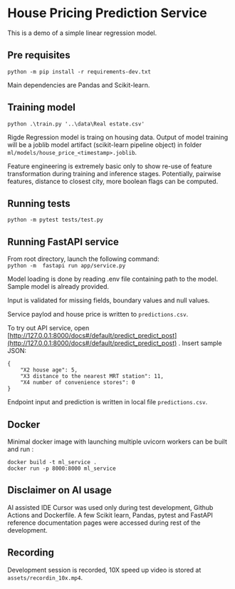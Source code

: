 # House Pricing Prediction Service

This is a demo of a simple linear regression model. 

## Pre requisites

`python -m pip install -r requirements-dev.txt`

Main dependencies are Pandas and Scikit-learn.

## Training model

`python .\train.py '..\data\Real estate.csv' `

Rigde Regression model is traing on housing data. Output of model training will be a joblib model artifact (scikit-learn pipeline object) in folder `ml/models/house_price_<timestamp>.joblib`.

Feature engineering is extremely basic only to show re-use of feature transformation during training and inference stages. Potentially, pairwise features, distance
to closest city, more boolean flags can be computed. 

## Running tests

`python -m pytest tests/test.py`

## Running FastAPI service

From root directory, launch the following command:  
`python -m  fastapi run app/service.py`

Model loading is done by reading .env file containing path to the model. Sample model is already provided.

Input is validated for missing fields, boundary values and null values.

Service paylod and house price is written to `predictions.csv`.

To try out API service, open [http://127.0.0.1:8000/docs#/default/predict_predict_post](http://127.0.0.1:8000/docs#/default/predict_predict_post) . Insert sample JSON:

```
{
    "X2 house age": 5,
    "X3 distance to the nearest MRT station": 11,
    "X4 number of convenience stores": 0
}
```


Endpoint input and prediction is written in local file `predictions.csv`.

## Docker

Minimal docker image with launching multiple uvicorn workers can be built and run :

```
docker build -t ml_service .
docker run -p 8000:8000 ml_service
```

## Disclaimer on AI usage

AI assisted IDE Cursor was used only during test development, Github Actions and Dockerfile. A few Scikit learn, Pandas, pytest and FastAPI reference documentation pages were accessed during rest of the development.

## Recording

Development session is recorded, 10X speed up video is stored at `assets/recordin_10x.mp4`.